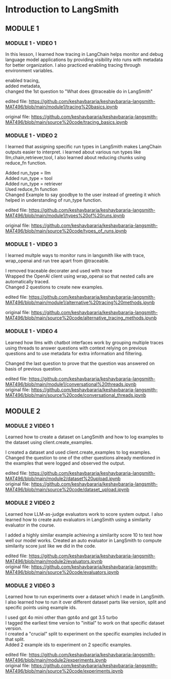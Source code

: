 # Introduction to LangSmith
## MODULE 1

### MODULE 1 - VIDEO 1

In this lesson, I learned how tracing in LangChain helps monitor and debug language model applications by providing visibility into runs with metadata for better organization. I also practiced enabling tracing through environment variables.

enabled tracing,  
added metadata,                                                                                                                               
changed the 1st question to "What does @traceable do in LangSmith"

edited file: https://github.com/keshavbararia/keshavbararia-langsmith-MAT496/blob/main/module1/tracing%20basics.ipynb

original file: https://github.com/keshavbararia/keshavbararia-langsmith-MAT496/blob/main/source%20code/tracing_basics.ipynb

### MODULE 1 - VIDEO 2

I learned that assigning specific run types in LangSmith makes LangChain outputs easier to interpret. i learned about various run types like llm,chain,retriever,tool, I also learned about reducing chunks using reduce_fn function.

Added run_type = llm                                                                                                                                 
Added run_type = tool                                                                                                                                
Added run_type = retriever                                                                                                                            
Used reduce_fn function                                                                                                                        
Changed Example to say goodbye to the user instead of greeting it which helped in understanding of run_type function.

edited file: https://github.com/keshavbararia/keshavbararia-langsmith-MAT496/blob/main/module1/types%20of%20runs.ipynb

original file: https://github.com/keshavbararia/keshavbararia-langsmith-MAT496/blob/main/source%20code/types_of_runs.ipynb


### MODULE 1 - VIDEO 3

I learned multple ways to monitor runs in langsmith like with trace, wrap_openai and run tree apart from @traceable.

I removed traceable decorater and used with trace                                                                                              
Wrapped the OpenAI client using wrap_openai so that nested calls are automatically traced.                                                      
Changed 2 questions to create new examples.

edited file: https://github.com/keshavbararia/keshavbararia-langsmith-MAT496/blob/main/module1/alternative%20tracing%20methods.ipynb

original file: https://github.com/keshavbararia/keshavbararia-langsmith-MAT496/blob/main/source%20code/alternative_tracing_methods.ipynb

### MODULE 1 - VIDEO 4

Learned how llms with chatbot interfaces work by grouping multiple traces using threads to answer questions with context relying on previous questions and to use metadata for extra information and filtering.

Changed the last question to prove that the question was answered on basis of previous question.

edited file: https://github.com/keshavbararia/keshavbararia-langsmith-MAT496/blob/main/module1/conversational%20threads.ipynb             
original file: https://github.com/keshavbararia/keshavbararia-langsmith-MAT496/blob/main/source%20code/conversational_threads.ipynb

## MODULE 2

### MODULE 2 VIDEO 1
Learned how to create a dataset on LangSmith and how to log examples to the dataset using client.create_examples.

I created a dataset and used client.create_examples to log examples.
Changed the question to one of the other questions already mentioned in the examples that were logged and observed the output.

edited file: https://github.com/keshavbararia/keshavbararia-langsmith-MAT496/blob/main/module2/dataset%20upload.ipynb             
original file: https://github.com/keshavbararia/keshavbararia-langsmith-MAT496/blob/main/source%20code/dataset_upload.ipynb

### MODULE 2 VIDEO 2
Learned how LLM-as-judge evaluators work to score system output. I also learned how to create auto evaluators in LangSmith using a similarity evaluator in the course.

I added a highly similar example achieving a similarity score 10 to test how well our model works.
Created an auto evaluator in LangSmith to compute similarity score just like we did in the code.

edited file: https://github.com/keshavbararia/keshavbararia-langsmith-MAT496/blob/main/module2/evaluators.ipynb                           
original file: https://github.com/keshavbararia/keshavbararia-langsmith-MAT496/blob/main/source%20code/evaluators.ipynb

### MODULE 2 VIDEO 3
Learned how to run experiments over a dataset which I made in LangSmith. I also learned how to run it over different dataset parts like version, split and specific points using example ids.

I used gpt 4o mini other than gpt4o and gpt 3.5 turbo                                                                                           
I tagged the earliest time version to "initial" to work on that specific dataset version.                                                          
I created a "crucial" split to experiment on the specific examples included in that split.                                      
Added 2 example ids to experiment on 2 specific examples.

edited file: https://github.com/keshavbararia/keshavbararia-langsmith-MAT496/blob/main/module2/experiments.ipynb                        
original file: https://github.com/keshavbararia/keshavbararia-langsmith-MAT496/blob/main/source%20code/experiments.ipynb
